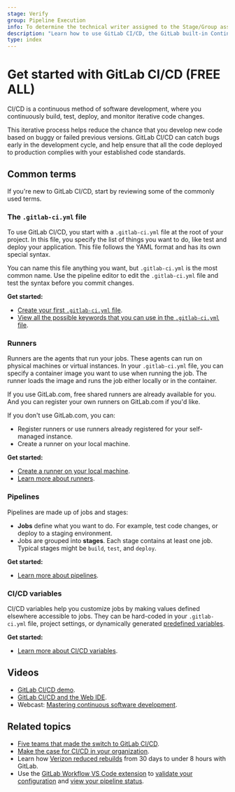 ```yaml
---
stage: Verify
group: Pipeline Execution
info: To determine the technical writer assigned to the Stage/Group associated with this page, see https://about.gitlab.com/handbook/product/ux/technical-writing/#assignments
description: "Learn how to use GitLab CI/CD, the GitLab built-in Continuous Integration, Continuous Deployment, and Continuous Delivery toolset to build, test, and deploy your application."
type: index
---
```


# Get started with GitLab CI/CD **(FREE ALL)**

CI/CD is a continuous method of software development, where you continuously build,
test, deploy, and monitor iterative code changes.

This iterative process helps reduce the chance that you develop new code based on
buggy or failed previous versions. GitLab CI/CD can catch bugs early in the development cycle,
and help ensure that all the code deployed to production complies with your established code standards.

## Common terms

If you're new to GitLab CI/CD, start by reviewing some of the commonly used terms.

### The `.gitlab-ci.yml` file

To use GitLab CI/CD, you start with a `.gitlab-ci.yml` file at the root of your project.
In this file, you specify the list of things you want to do, like test and deploy your application.
This file follows the YAML format and has its own special syntax.

You can name this file anything you want, but `.gitlab-ci.yml` is the most common name.
Use the pipeline editor to edit the `.gitlab-ci.yml` file and test the syntax before you commit changes.

**Get started:**

- [Create your first `.gitlab-ci.yml` file](quick_start/index.md).
- [View all the possible keywords that you can use in the `.gitlab-ci.yml` file](yaml/index.md).

### Runners

Runners are the agents that run your jobs. These agents can run on physical machines or virtual instances.
In your `.gitlab-ci.yml` file, you can specify a container image you want to use when running the job.
The runner loads the image and runs the job either locally or in the container.

If you use GitLab.com, free shared runners are already available for you. And you can register your own
runners on GitLab.com if you'd like.

If you don't use GitLab.com, you can:

- Register runners or use runners already registered for your self-managed instance.
- Create a runner on your local machine.

**Get started:**

- [Create a runner on your local machine](../tutorials/create_register_first_runner/index.md).
- [Learn more about runners](https://docs.gitlab.com/runner/).

### Pipelines

Pipelines are made up of jobs and stages:

- **Jobs** define what you want to do. For example, test code changes, or deploy
  to a staging environment.
- Jobs are grouped into **stages**. Each stage contains at least one job.
  Typical stages might be `build`, `test`, and `deploy`.

**Get started:**

- [Learn more about pipelines](pipelines/index.md).

### CI/CD variables

CI/CD variables help you customize jobs by making values defined elsewhere accessible to jobs.
They can be hard-coded in your `.gitlab-ci.yml` file, project settings, or dynamically generated
[predefined variables](variables/predefined_variables.md).

**Get started:**

- [Learn more about CI/CD variables](variables/index.md).

## Videos

- <i class="fa fa-youtube-play youtube" aria-hidden="true"></i> [GitLab CI/CD demo](https://www.youtube-nocookie.com/embed/ljth1Q5oJoo).
- <i class="fa fa-youtube-play youtube" aria-hidden="true"></i> [GitLab CI/CD and the Web IDE](https://youtu.be/l5705U8s_nQ?t=369).
- Webcast: [Mastering continuous software development](https://about.gitlab.com/webcast/mastering-ci-cd/).

## Related topics

- [Five teams that made the switch to GitLab CI/CD](https://about.gitlab.com/blog/2019/04/25/5-teams-that-made-the-switch-to-gitlab-ci-cd/).
- [Make the case for CI/CD in your organization](https://about.gitlab.com/why-gitlab/).
- Learn how [Verizon reduced rebuilds](https://about.gitlab.com/blog/2019/02/14/verizon-customer-story/) from 30 days to under 8 hours with GitLab.
- Use the [GitLab Workflow VS Code extension](../user/project/repository/vscode.md) to
  [validate your configuration](https://marketplace.visualstudio.com/items?itemName=GitLab.gitlab-workflow#validate-gitlab-ci-configuration)
  and [view your pipeline status](https://marketplace.visualstudio.com/items?itemName=GitLab.gitlab-workflow#information-about-your-branch-pipelines-mr-closing-issue).
